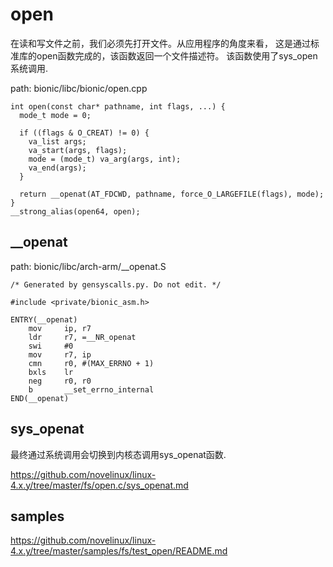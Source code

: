 open
========================================

在读和写文件之前，我们必须先打开文件。从应用程序的角度来看，
这是通过标准库的open函数完成的，该函数返回一个文件描述符。
该函数使用了sys_open系统调用.

path: bionic/libc/bionic/open.cpp
```
int open(const char* pathname, int flags, ...) {
  mode_t mode = 0;

  if ((flags & O_CREAT) != 0) {
    va_list args;
    va_start(args, flags);
    mode = (mode_t) va_arg(args, int);
    va_end(args);
  }

  return __openat(AT_FDCWD, pathname, force_O_LARGEFILE(flags), mode);
}
__strong_alias(open64, open);
```

__openat
----------------------------------------

path: bionic/libc/arch-arm/__openat.S
```
/* Generated by gensyscalls.py. Do not edit. */

#include <private/bionic_asm.h>

ENTRY(__openat)
    mov     ip, r7
    ldr     r7, =__NR_openat
    swi     #0
    mov     r7, ip
    cmn     r0, #(MAX_ERRNO + 1)
    bxls    lr
    neg     r0, r0
    b       __set_errno_internal
END(__openat)
```

sys_openat
----------------------------------------

最终通过系统调用会切换到内核态调用sys_openat函数.

https://github.com/novelinux/linux-4.x.y/tree/master/fs/open.c/sys_openat.md

samples
----------------------------------------

https://github.com/novelinux/linux-4.x.y/tree/master/samples/fs/test_open/README.md
